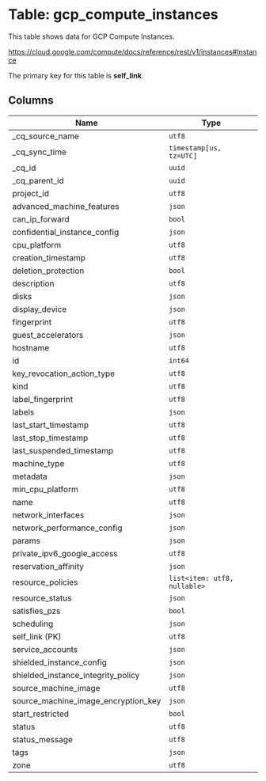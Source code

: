 # Table: gcp_compute_instances

This table shows data for GCP Compute Instances.

https://cloud.google.com/compute/docs/reference/rest/v1/instances#Instance

The primary key for this table is **self_link**.

## Columns

| Name          | Type          |
| ------------- | ------------- |
|_cq_source_name|`utf8`|
|_cq_sync_time|`timestamp[us, tz=UTC]`|
|_cq_id|`uuid`|
|_cq_parent_id|`uuid`|
|project_id|`utf8`|
|advanced_machine_features|`json`|
|can_ip_forward|`bool`|
|confidential_instance_config|`json`|
|cpu_platform|`utf8`|
|creation_timestamp|`utf8`|
|deletion_protection|`bool`|
|description|`utf8`|
|disks|`json`|
|display_device|`json`|
|fingerprint|`utf8`|
|guest_accelerators|`json`|
|hostname|`utf8`|
|id|`int64`|
|key_revocation_action_type|`utf8`|
|kind|`utf8`|
|label_fingerprint|`utf8`|
|labels|`json`|
|last_start_timestamp|`utf8`|
|last_stop_timestamp|`utf8`|
|last_suspended_timestamp|`utf8`|
|machine_type|`utf8`|
|metadata|`json`|
|min_cpu_platform|`utf8`|
|name|`utf8`|
|network_interfaces|`json`|
|network_performance_config|`json`|
|params|`json`|
|private_ipv6_google_access|`utf8`|
|reservation_affinity|`json`|
|resource_policies|`list<item: utf8, nullable>`|
|resource_status|`json`|
|satisfies_pzs|`bool`|
|scheduling|`json`|
|self_link (PK)|`utf8`|
|service_accounts|`json`|
|shielded_instance_config|`json`|
|shielded_instance_integrity_policy|`json`|
|source_machine_image|`utf8`|
|source_machine_image_encryption_key|`json`|
|start_restricted|`bool`|
|status|`utf8`|
|status_message|`utf8`|
|tags|`json`|
|zone|`utf8`|